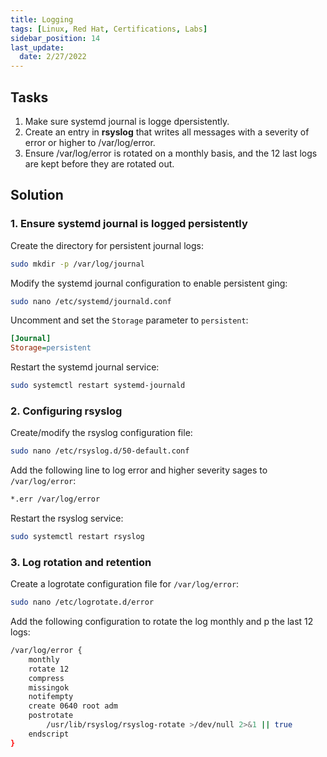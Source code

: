 ```yaml
---
title: Logging
tags: [Linux, Red Hat, Certifications, Labs]
sidebar_position: 14
last_update:
  date: 2/27/2022
---
```



## Tasks

1. Make sure systemd journal is logge dpersistently.
2. Create an entry in **rsyslog** that writes all messages with a severity of error or higher to /var/log/error.
3. Ensure /var/log/error is rotated on a monthly basis, and the 12 last logs are kept before they are rotated out.


## Solution

### 1. Ensure systemd journal is logged persistently

Create the directory for persistent journal logs:

```sh
sudo mkdir -p /var/log/journal
```

Modify the systemd journal configuration to enable persistent ging:

```sh
sudo nano /etc/systemd/journald.conf
```

Uncomment and set the `Storage` parameter to `persistent`:

```ini
[Journal]
Storage=persistent
```

Restart the systemd journal service:

```sh
sudo systemctl restart systemd-journald
```

### 2. Configuring rsyslog 

Create/modify the rsyslog configuration file:

```sh
sudo nano /etc/rsyslog.d/50-default.conf
```

Add the following line to log error and higher severity sages to `/var/log/error`:

```sh
*.err /var/log/error
```

Restart the rsyslog service:

```sh
sudo systemctl restart rsyslog
```


### 3. Log rotation and retention

Create a logrotate configuration file for `/var/log/error`:

```sh
sudo nano /etc/logrotate.d/error
```

Add the following configuration to rotate the log monthly and p the last 12 logs:

```sh
/var/log/error {
    monthly
    rotate 12
    compress
    missingok
    notifempty
    create 0640 root adm
    postrotate
        /usr/lib/rsyslog/rsyslog-rotate >/dev/null 2>&1 || true
    endscript
}
```